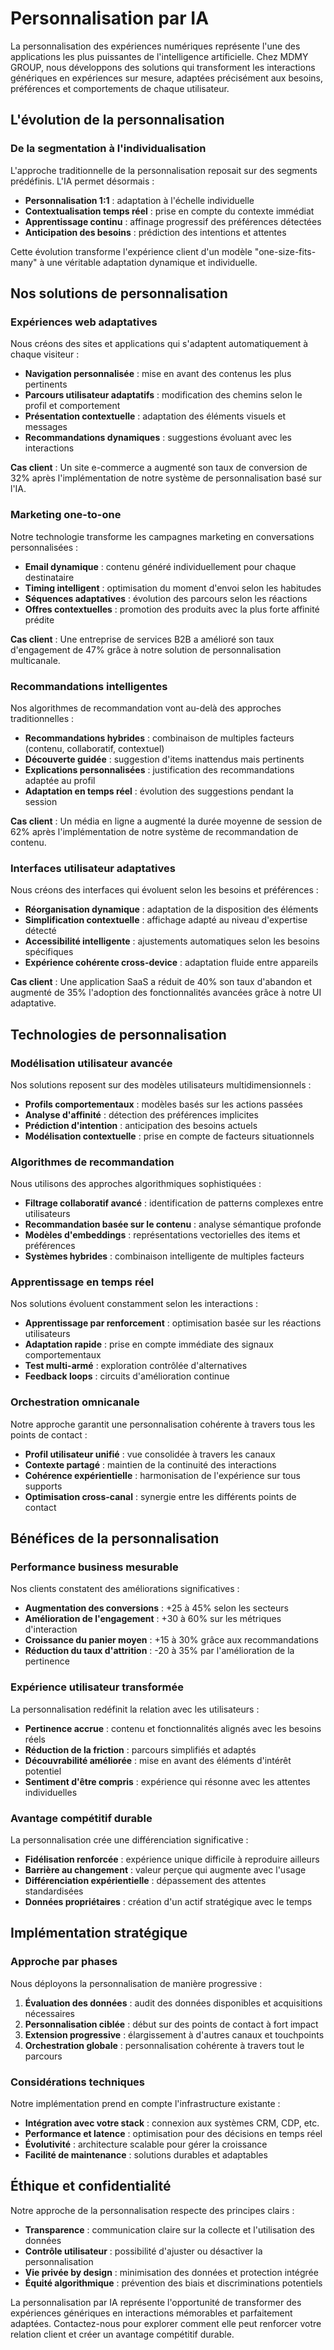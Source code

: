 # Personnalisation par IA

La personnalisation des expériences numériques représente l'une des applications les plus puissantes de l'intelligence artificielle. Chez MDMY GROUP, nous développons des solutions qui transforment les interactions génériques en expériences sur mesure, adaptées précisément aux besoins, préférences et comportements de chaque utilisateur.

## L'évolution de la personnalisation

### De la segmentation à l'individualisation

L'approche traditionnelle de la personnalisation reposait sur des segments prédéfinis. L'IA permet désormais :

- **Personnalisation 1:1** : adaptation à l'échelle individuelle
- **Contextualisation temps réel** : prise en compte du contexte immédiat
- **Apprentissage continu** : affinage progressif des préférences détectées
- **Anticipation des besoins** : prédiction des intentions et attentes

Cette évolution transforme l'expérience client d'un modèle "one-size-fits-many" à une véritable adaptation dynamique et individuelle.

## Nos solutions de personnalisation

### Expériences web adaptatives

Nous créons des sites et applications qui s'adaptent automatiquement à chaque visiteur :

- **Navigation personnalisée** : mise en avant des contenus les plus pertinents
- **Parcours utilisateur adaptatifs** : modification des chemins selon le profil et comportement
- **Présentation contextuelle** : adaptation des éléments visuels et messages
- **Recommandations dynamiques** : suggestions évoluant avec les interactions

**Cas client** : Un site e-commerce a augmenté son taux de conversion de 32% après l'implémentation de notre système de personnalisation basé sur l'IA.

### Marketing one-to-one

Notre technologie transforme les campagnes marketing en conversations personnalisées :

- **Email dynamique** : contenu généré individuellement pour chaque destinataire
- **Timing intelligent** : optimisation du moment d'envoi selon les habitudes
- **Séquences adaptatives** : évolution des parcours selon les réactions
- **Offres contextuelles** : promotion des produits avec la plus forte affinité prédite

**Cas client** : Une entreprise de services B2B a amélioré son taux d'engagement de 47% grâce à notre solution de personnalisation multicanale.

### Recommandations intelligentes

Nos algorithmes de recommandation vont au-delà des approches traditionnelles :

- **Recommandations hybrides** : combinaison de multiples facteurs (contenu, collaboratif, contextuel)
- **Découverte guidée** : suggestion d'items inattendus mais pertinents
- **Explications personnalisées** : justification des recommandations adaptée au profil
- **Adaptation en temps réel** : évolution des suggestions pendant la session

**Cas client** : Un média en ligne a augmenté la durée moyenne de session de 62% après l'implémentation de notre système de recommandation de contenu.

### Interfaces utilisateur adaptatives

Nous créons des interfaces qui évoluent selon les besoins et préférences :

- **Réorganisation dynamique** : adaptation de la disposition des éléments
- **Simplification contextuelle** : affichage adapté au niveau d'expertise détecté
- **Accessibilité intelligente** : ajustements automatiques selon les besoins spécifiques
- **Expérience cohérente cross-device** : adaptation fluide entre appareils

**Cas client** : Une application SaaS a réduit de 40% son taux d'abandon et augmenté de 35% l'adoption des fonctionnalités avancées grâce à notre UI adaptative.

## Technologies de personnalisation

### Modélisation utilisateur avancée

Nos solutions reposent sur des modèles utilisateurs multidimensionnels :

- **Profils comportementaux** : modèles basés sur les actions passées
- **Analyse d'affinité** : détection des préférences implicites
- **Prédiction d'intention** : anticipation des besoins actuels
- **Modélisation contextuelle** : prise en compte de facteurs situationnels

### Algorithmes de recommandation

Nous utilisons des approches algorithmiques sophistiquées :

- **Filtrage collaboratif avancé** : identification de patterns complexes entre utilisateurs
- **Recommandation basée sur le contenu** : analyse sémantique profonde
- **Modèles d'embeddings** : représentations vectorielles des items et préférences
- **Systèmes hybrides** : combinaison intelligente de multiples facteurs

### Apprentissage en temps réel

Nos solutions évoluent constamment selon les interactions :

- **Apprentissage par renforcement** : optimisation basée sur les réactions utilisateurs
- **Adaptation rapide** : prise en compte immédiate des signaux comportementaux
- **Test multi-armé** : exploration contrôlée d'alternatives
- **Feedback loops** : circuits d'amélioration continue

### Orchestration omnicanale

Notre approche garantit une personnalisation cohérente à travers tous les points de contact :

- **Profil utilisateur unifié** : vue consolidée à travers les canaux
- **Contexte partagé** : maintien de la continuité des interactions
- **Cohérence expérientielle** : harmonisation de l'expérience sur tous supports
- **Optimisation cross-canal** : synergie entre les différents points de contact

## Bénéfices de la personnalisation

### Performance business mesurable

Nos clients constatent des améliorations significatives :

- **Augmentation des conversions** : +25 à 45% selon les secteurs
- **Amélioration de l'engagement** : +30 à 60% sur les métriques d'interaction
- **Croissance du panier moyen** : +15 à 30% grâce aux recommandations
- **Réduction du taux d'attrition** : -20 à 35% par l'amélioration de la pertinence

### Expérience utilisateur transformée

La personnalisation redéfinit la relation avec les utilisateurs :

- **Pertinence accrue** : contenu et fonctionnalités alignés avec les besoins réels
- **Réduction de la friction** : parcours simplifiés et adaptés
- **Découvrabilité améliorée** : mise en avant des éléments d'intérêt potentiel
- **Sentiment d'être compris** : expérience qui résonne avec les attentes individuelles

### Avantage compétitif durable

La personnalisation crée une différenciation significative :

- **Fidélisation renforcée** : expérience unique difficile à reproduire ailleurs
- **Barrière au changement** : valeur perçue qui augmente avec l'usage
- **Différenciation expérientielle** : dépassement des attentes standardisées
- **Données propriétaires** : création d'un actif stratégique avec le temps

## Implémentation stratégique

### Approche par phases

Nous déployons la personnalisation de manière progressive :

1. **Évaluation des données** : audit des données disponibles et acquisitions nécessaires
2. **Personnalisation ciblée** : début sur des points de contact à fort impact
3. **Extension progressive** : élargissement à d'autres canaux et touchpoints
4. **Orchestration globale** : personnalisation cohérente à travers tout le parcours

### Considérations techniques

Notre implémentation prend en compte l'infrastructure existante :

- **Intégration avec votre stack** : connexion aux systèmes CRM, CDP, etc.
- **Performance et latence** : optimisation pour des décisions en temps réel
- **Évolutivité** : architecture scalable pour gérer la croissance
- **Facilité de maintenance** : solutions durables et adaptables

## Éthique et confidentialité

Notre approche de la personnalisation respecte des principes clairs :

- **Transparence** : communication claire sur la collecte et l'utilisation des données
- **Contrôle utilisateur** : possibilité d'ajuster ou désactiver la personnalisation
- **Vie privée by design** : minimisation des données et protection intégrée
- **Équité algorithmique** : prévention des biais et discriminations potentiels

La personnalisation par IA représente l'opportunité de transformer des expériences génériques en interactions mémorables et parfaitement adaptées. Contactez-nous pour explorer comment elle peut renforcer votre relation client et créer un avantage compétitif durable.
